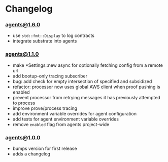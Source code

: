 # Changelog

### agents@1.6.0

- use `std::fmt::Display` to log contracts
- integrate substrate into agents

### agents@1.1.0

- make \*Settings::new async for optionally fetching config from a remote url
- add bootup-only tracing subscriber
- bug: add check for empty intersection of specified and subsidized
- refactor: processor now uses global AWS client when proof pushing is enabled
- prevent processor from retrying messages it has previously attempted to
  process
- improve prove/process tracing
- add environment variable overrides for agent configuration
- add tests for agent environment variable overrides
- remove `enabled` flag from agents project-wide

### agents@1.0.0

- bumps version for first release
- adds a changelog
